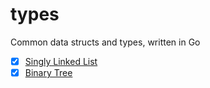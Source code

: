 # types

Common data structs and types, written in Go

- [x] [Singly Linked List]()
- [x] [Binary Tree]()
